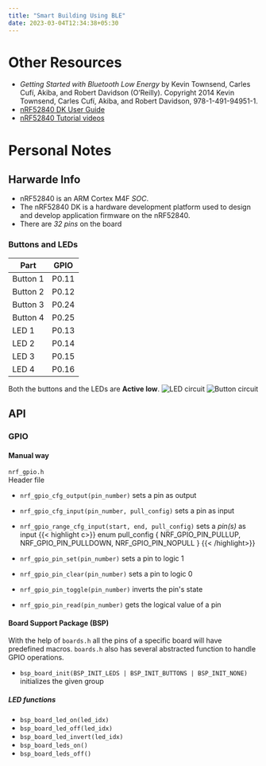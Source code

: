 ```yaml
---
title: "Smart Building Using BLE"
date: 2023-03-04T12:34:38+05:30
---
```


# Other Resources

- _Getting Started with Bluetooth Low Energy_ by Kevin Townsend, Carles Cufí, Akiba, and Robert Davidson
(O’Reilly). Copyright 2014 Kevin Townsend, Carles Cufí, Akiba, and Robert
Davidson, 978-1-491-94951-1.
- [nRF52840 DK User Guide](https://infocenter.nordicsemi.com/pdf/nRF52840_DK_User_Guide_v1.2.pdf)
- [nRF52840 Tutorial videos](https://youtube.com/playlist?list=PLiKJljyEUlZj4z8RqJKTaoMpSqjLdBGO4)

# Personal Notes

## Harwarde Info
- nRF52840 is an ARM Cortex M4F _SOC_.
- The nRF52840 DK is a hardware development platform used to design and develop
  application firmware on the nRF52840.
- There are *32 pins* on the board
### Buttons and LEDs

| Part     | GPIO  |
|----------|-------|
| Button 1 | P0.11 |
| Button 2 | P0.12 |
| Button 3 | P0.24 |
| Button 4 | P0.25 |
| LED 1    | P0.13 |
| LED 2    | P0.14 |
| LED 3    | P0.15 |
| LED 4    | P0.16 |

Both the buttons and the LEDs are **Active low**.
![LED circuit](/led_pin.png)
![Button circuit](/button_pin.png)

## API

### GPIO

#### Manual way
`nrf_gpio.h`  
Header file

- `nrf_gpio_cfg_output(pin_number)`  sets a pin as output
- `nrf_gpio_cfg_input(pin_number, pull_config)` sets a pin as input
- `nrf_gpio_range_cfg_input(start, end, pull_config)` sets a _pin(s)_ as input
{{< highlight c>}}
enum pull_config {
        NRF_GPIO_PIN_PULLUP,
        NRF_GPIO_PIN_PULLDOWN,
        NRF_GPIO_PIN_NOPULL
}
{{< /highlight>}}

- `nrf_gpio_pin_set(pin_number)`  sets a pin to logic 1
- `nrf_gpio_pin_clear(pin_number)`  sets a pin to logic 0
- `nrf_gpio_pin_toggle(pin_number)`  inverts the pin's state
- `nrf_gpio_pin_read(pin_number)` gets the logical value of a pin

#### Board Support Package (BSP)

With the help of `boards.h` all the pins of a specific board will have predefined
macros. `boards.h` also has several abstracted function to handle GPIO operations.

- `bsp_board_init(BSP_INIT_LEDS | BSP_INIT_BUTTONS | BSP_INIT_NONE)` initializes
  the given group

##### LED functions
- `bsp_board_led_on(led_idx)`
- `bsp_board_led_off(led_idx)`
- `bsp_board_led_invert(led_idx)`
- `bsp_board_leds_on()`
- `bsp_board_leds_off()`

